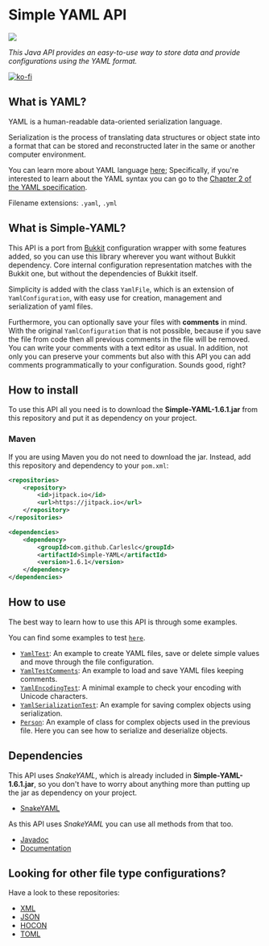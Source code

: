 # Simple YAML API

[![](https://jitpack.io/v/Carleslc/Simple-YAML.svg)](https://jitpack.io/#Carleslc/Simple-YAML)

_This Java API provides an easy-to-use way to store data and provide configurations using the YAML format._

[![ko-fi](https://www.ko-fi.com/img/githubbutton_sm.svg)](https://ko-fi.com/carleslc)

## What is YAML?

YAML is a human-readable data-oriented serialization language.

Serialization is the process of translating data structures or object state into a format that can be stored and reconstructed later in the same or another computer environment.

You can learn more about YAML language [here](http://www.yaml.org/spec/1.2/spec.html); Specifically, if you're interested to learn about the YAML syntax you can go to the
[Chapter 2 of the YAML specification](http://www.yaml.org/spec/1.2/spec.html#Preview).

Filename extensions: `.yaml`, `.yml`

## What is Simple-YAML?

This API is a port from [Bukkit](https://github.com/Bukkit/Bukkit) configuration wrapper with some features added, so you can use this library wherever you want without Bukkit dependency. Core internal configuration representation matches with the Bukkit one, but without the dependencies of Bukkit itself.

Simplicity is added with the class `YamlFile`, which is an extension of `YamlConfiguration`, with easy use for creation, management and serialization of yaml files.

Furthermore, you can optionally save your files with **comments** in mind. With the original `YamlConfiguration` that is not possible, because if you save the file from code then all previous comments in the file will be removed. You can write your comments with a text editor as usual. In addition, not only you can preserve your comments but also with this API you can add comments programmatically to your configuration. Sounds good, right?

## How to install

To use this API all you need is to download the **Simple-YAML-1.6.1.jar** from this repository
and put it as dependency on your project.

### Maven

If you are using Maven you do not need to download the jar. Instead, add this repository and dependency to your `pom.xml`:

```xml
<repositories>
    <repository>
        <id>jitpack.io</id>
        <url>https://jitpack.io</url>
    </repository>
</repositories>
```

```xml
<dependencies>
    <dependency>
        <groupId>com.github.Carleslc</groupId>
        <artifactId>Simple-YAML</artifactId>
        <version>1.6.1</version>
    </dependency>
</dependencies>
```

## How to use

The best way to learn how to use this API is through some examples.

You can find some examples to test [`here`](https://github.com/Carleslc/Simple-YAML/tree/master/Simple-Yaml/src/test/java/org/simpleyaml/test).

* [`YamlTest`](https://github.com/Carleslc/Simple-YAML/blob/master/Simple-Yaml/src/test/java/org/simpleyaml/test/YamlTest.java): An example to create YAML files, save or delete simple values and move through the file configuration.
* [`YamlTestComments`](https://github.com/Carleslc/Simple-YAML/blob/master/Simple-Yaml/src/test/java/org/simpleyaml/test/YamlTestComments.java): An example to load and save YAML files keeping comments.
* [`YamlEncodingTest`](https://github.com/Carleslc/Simple-YAML/blob/master/Simple-Yaml/src/test/java/org/simpleyaml/test/YamlEncodingTest.java): A minimal example to check your encoding with Unicode characters.
* [`YamlSerializationTest`](https://github.com/Carleslc/Simple-YAML/blob/master/Simple-Yaml/src/test/java/org/simpleyaml/test/YamlSerializationTest.java): An example for saving complex objects using serialization.
* [`Person`](https://github.com/Carleslc/Simple-YAML/blob/master/Simple-Yaml/src/test/java/org/simpleyaml/test/Person.java): An example of class for complex objects used in the previous file. Here you can see how to serialize and deserialize objects.

## Dependencies

This API uses _SnakeYAML_, which is already included in **Simple-YAML-1.6.1.jar**, so you don't have to worry about anything more than putting up the jar as dependency on your project.

* [SnakeYAML](https://bitbucket.org/asomov/snakeyaml)

As this API uses _SnakeYAML_ you can use all methods from that too.
+ [Javadoc](http://javadox.com/org.yaml/snakeyaml/1.15/overview-summary.html)
+ [Documentation](https://bitbucket.org/asomov/snakeyaml/wiki/Documentation)

## Looking for other file type configurations?

Have a look to these repositories:

- [XML](https://github.com/portlek/xmlgration)
- [JSON](https://github.com/portlek/jsongration)
- [HOCON](https://github.com/portlek/hocongration)
- [TOML](https://github.com/portlek/tomlgration)
